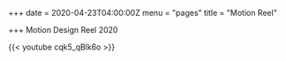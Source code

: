 +++
date = 2020-04-23T04:00:00Z
menu = "pages"
title = "Motion Reel"

+++
Motion Design Reel 2020

{{< youtube cqk5_qBlk6o >}}